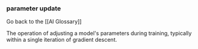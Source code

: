 ### parameter update

Go back to the [[AI Glossary]]


The operation of adjusting a model's parameters during training, typically within a single iteration of gradient descent.

